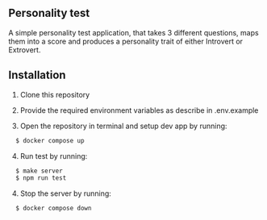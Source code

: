 ## Personality test

A simple personality test application, that takes 3 different questions, maps them into a score and produces a personality trait of either Introvert or Extrovert.

## Installation

1. Clone this repository

2. Provide the required environment variables as describe in .env.example

3. Open the repository in terminal and setup dev app by running:

```sh
  $ docker compose up
```

4. Run test by running:

```sh
  $ make server
  $ npm run test
```

4. Stop the server by running:

```sh
  $ docker compose down
```
